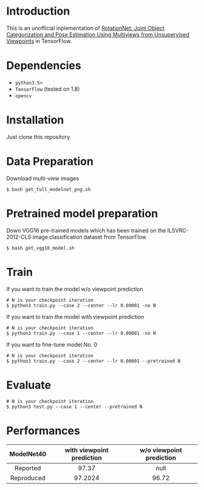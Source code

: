 # Introduction

This is an unofficial inplementation of [
RotationNet: Joint Object Categorization and Pose Estimation Using Multiviews from Unsupervised Viewpoints](https://arxiv.org/abs/1603.06208) in TensorFlow.

# Dependencies

- `python3.5+`
- `TensorFlow` (tested on 1.8)
- `opencv`

# Installation

Just clone this repository.

# Data Preparation

Download multi-view images 

    $ bash get_full_modelnet_png.sh

# Pretrained model preparation

Down VGG16 pre-trained models which has been trained on the ILSVRC-2012-CLS 
image classification dataset from TensorFlow

    $ bash get_vgg16_model.sh

# Train

If you want to train the model w/o viewpoint prediction

    # N is your checkpoint iteration
    $ python3 train.py --case 2 --center --lr 0.00001 -no N
 
If you want to train the model with viewpoint prediction

    # N is your checkpoint iteration
    $ python3 train.py --case 1 --center --lr 0.00001 -no N
    
If you want to fine-tune model No. 0

    # N is your checkpoint iteration
    $ python3 train.py --case 2 --center --lr 0.00001 --pretrained N

# Evaluate

    # N is your checkpoint iteration
    $ python3 test.py --case 1 --center --pretrained N

# Performances


| ModelNet40 | with viewpoint prediction | w/o viewpoint prediction |
|:-:|:-:|:-:|
| Reported | 97.37 | null |
| Reproduced | 97.2024  | 96.72  |

